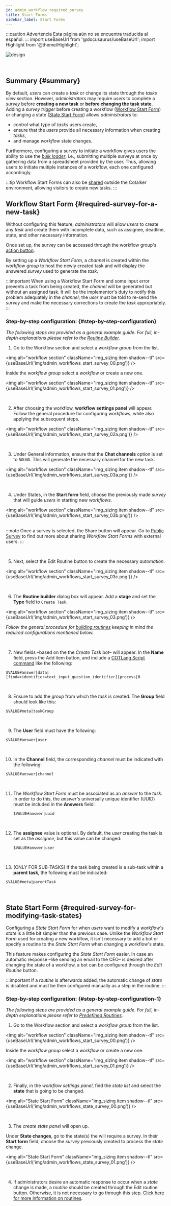 ```yaml
---
id: admin_workflow_required_survey
title: Start Forms
sidebar_label: Start Forms
---
```


:::caution Advertencia
Esta página aún no se encuentra traducida al español.
:::
import useBaseUrl from '@docusaurus/useBaseUrl'; 
import Highlight from '@theme/Highlight';

<div className="img_title">

![design](/img/design/Workflows.svg)

</div>
<br/>


## Summary {#summary}

By default, _users_ can create a _task_ or change its state through the _tasks view_ section. However, _administrators_ may require _users_ to complete a _survey_ before **creating a new task** or **before changing the task state**. Adding a _survey trigger_ before creating a workflow ([Workflow Start Form](#required-survey-for-a-new-task)) or changing a state ([State Start Form](#required-survey-for-modifying-task-states)) allows _administrators_ to:
- control what type of _tasks_ users create, 
- ensure that the _users_ provide all necessary information when creating _tasks_,  
- and manage _workflow_ state changes.

Furthermore, configuring a survey to initiate a workflow gives users the ability to use the [_bulk loader_](/docs/documentation/client/surveys/bulkloader), i.e., submitting multiple surveys at once by gathering data from a spreadsheet provided by the user. Thus, allowing users to initiate multiple instances of a workflow, each one configured accordingly.

:::tip
Workflow Start Forms can also be [shared](/docs/documentation/admin/workflows/admin_workflow_public_survey) outside the Cotalker environment, allowing visitors to create new tasks.
:::


## Workflow Start Form {#required-survey-for-a-new-task}
Without configuring this feature, _administrators_ will allow _users_  to create any _task_ and create them with incomplete data, such as assignee, deadline, state, and other necessary information.

Once set up, the survey can be accessed through the workflow group's [action button](/docs/documentation/client/actions_button).

By setting up a _Workflow Start Form_, a _channel_ is created within the _workflow group_ to host the newly created task and will display the answered _survey_ used to generate the _task_.

:::important
When using a Workflow Start Form and some input error prevents a task from being created, the _channel_ will be generated but without an assigned task. It will be the implementor's duty to notify this problem adequately in the _channel_; the _user_ must be told to re-send the _survey_ and make the necessary corrections to create the _task_ appropriately.
:::

### Step-by-step configuration: {#step-by-step-configuration}
*The following steps are provided as a general example guide. For full, in-depth explanations please refer to the [Routine Builder](/docs/documentation/automation/admin_routine).*

<div className="alert alert--secondary">

1. Go to the <span className="badge badge--primary">Workflow</span> section and select a _workflow group_ from the list.

  <img alt="workflow section" className="img_sizing item shadow--tl" src={useBaseUrl('img/admin_workflows_start_survey_00.png')} />
  <br/>

  Inside the _workflow group_ select a _workflow_ or create a new one. 

  <img alt="workflow section" className="img_sizing item shadow--tl" src={useBaseUrl('img/admin_workflows_start_survey_01.png')} />
  <br/>

</div>
<br/>

<div className="alert alert--secondary">

2. After choosing the workflow, **workflow settings panel** will appear. Follow the general procedure for configuring _workflows_, while also applying the subsequent steps.

<img alt="workflow section" className="img_sizing item shadow--tl" src={useBaseUrl('img/admin_workflows_start_survey_02a.png')} />
<br/>

</div>
<br/>

<div className="alert alert--secondary">

3. Under <span className="badge badge--primary">General information</span>, ensure that the **Chat channels** option is set to `BOUND`. This will generate the necessary channel for the new task.

  <img alt="workflow section" className="img_sizing item shadow--tl" src={useBaseUrl('img/admin_workflows_start_survey_03a.png')} />
  <br/>

</div>
<br/>

<div className="alert alert--secondary">

4. Under <span className="badge badge--primary">States</span>, in the **Start form** field, choose the previously made _survey_ that will guide _users_ in starting new _workflows_.

  <img alt="workflow section" className="img_sizing item shadow--tl" src={useBaseUrl('img/admin_workflows_start_survey_03b.png')} />
  <br/>
  <br/>

  :::note
  Once a survey is selected, the <span className="badge badge--primary">Share</span> button will appear. Go to [Public Survey](/docs/documentation/admin/workflows/admin_workflow_public_survey) to find out more about sharing _Workflow Start Forms_ with external users.
  :::

</div>
<br/>

<div className="alert alert--secondary">

5. Next, select the <span className="badge badge--primary">Edit Routine</span> button to create the necessary _automation_. 

  <img alt="workflow section" className="img_sizing item shadow--tl" src={useBaseUrl('img/admin_workflows_start_survey_03c.png')} />
  <br/>

</div>
<br/>

<div className="alert alert--secondary">

6. The **Routine builder** dialog box will appear. Add a **stage** and set the **Type** field to `Create Task`.

  <img alt="workflow section" className="img_sizing item shadow--tl" src={useBaseUrl('img/admin_workflows_start_survey_03.png')} />
  <br/>

  _Follow the general procedure for [building routines](/docs/documentation/automation/admin_routine) keeping in mind the required configurations mentioned below._

</div>
<br/>

<div className="alert alert--secondary">

7. New fields –based on the the _Create Task_ bot– will appear. In the **Name** field, press the <span className="badge badge--primary">Add item</span> button, and include a [COTLang Script command](/docs/documentation/automation/cotlang/admin_cotlang) like the following: 

  `$VALUE#answer|data|[find=>identifier=text_input_question_identifier]|process|0`

</div>
<br/>

<div className="alert alert--secondary">

8. Ensure to add the _group_ from which the _task_ is created. The **Group** field should look like this: 

  `$VALUE#meta|taskGroup`

</div>
<br/>

<div className="alert alert--secondary">

9. The **User** field must have the following: 

  `$VALUE#answer|user`

</div>
<br/>

<div className="alert alert--secondary">

10. In the **Channel** field, the corresponding _channel_ must be indicated with the following: 

  `$VALUE#answer|channel`

</div>
<br/>

<div className="alert alert--secondary">

11. The _Workflow Start Form_ must be associated as an _answer_ to the _task_. In order to do this, the _answer's_ universally unique identifier (UUID) must be included in the **Answers** field: 

    ```$VALUE#answer|uuid```

</div>
<br/>

<div className="alert alert--secondary">

12. The **assignee** value is optional. By default, the _user_ creating the task is set as the _assignee_, but this value can be changed: 

    ```$VALUE#answer|user```

</div>
<br/>

<div className="alert alert--secondary">

13. (ONLY FOR SUB-TASKS) If the task being created is a sub-task within a **parent task**, the following must be indicated: 

  `$VALUE#meta|parentTask`

</div>
<br/>


## State Start Form {#required-survey-for-modifying-task-states}

Configuring a _State Start Form_ for when _users_ want to modify a _workflow's state_ is a little bit simpler than the previous case. Unlike the _Workflow Start Form_ used for creating a new workflow, it isn't necessary to add a bot or specify a routine to the _State Start Form_ when changing a workflow's state.

This feature makes configuring the _State Start Form_ easier. In case an automatic response –like sending an email to the CEO–  is desired after changing the state of a workflow, a bot can be configured through the _Edit Routine_ button.

:::important
If a _routine_ is afterwards added, the automatic change of _state_ is disabled and must be then configured manually as a step in the routine.
:::

### Step-by-step configuration: {#step-by-step-configuration-1}
*The following steps are provided as a general example guide. For full, in-depth explanations please refer to [Predefined Routines](/docs/documentation/automation/existing_routines).*

<div className="alert alert--secondary">

1. Go to the <span className="badge badge--primary">Workflow</span> section and select a _workflow group_ from the list.

  <img alt="workflow section" className="img_sizing item shadow--tl" src={useBaseUrl('img/admin_workflows_start_survey_00.png')} />
  <br/>

  Inside the _workflow group_ select a _workflow_ or create a new one. 

  <img alt="workflow section" className="img_sizing item shadow--tl" src={useBaseUrl('img/admin_workflows_start_survey_01.png')} />
  <br/>

</div>
<br/>

<div className="alert alert--secondary">

2. Finally, in the _workflow settings panel_, find the _state list_ and select the **state** that is going to be changed.

  <img alt="State Start Form" className="img_sizing item shadow--tl" src={useBaseUrl('img/admin_workflows_state_survey_00.png')} />
  <br/>

</div>
<br/>

<div className="alert alert--secondary">

3. The _create state panel_ will open up. 

  Under **State changes**, go to the state(s) the will require a survey. In their **Start form** field, choose the _survey_ previously created to process the _state_ change.

  <img alt="State Start Form" className="img_sizing item shadow--tl" src={useBaseUrl('img/admin_workflows_state_survey_01.png')} />
  <br/>

</div>
<br/>

<div className="alert alert--secondary">

4. If administrators desire an automatic response to occur when a _state_ change is made, a _routine_ should be created through the <span className="badge badge--primary">Edit routine</span> button. Otherwise, it is not necessary to go through this step. [Click here for more information on routines](/docs/documentation/automation/admin_routine).

</div>
<br/>


